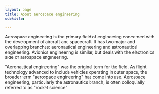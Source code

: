 ```yaml
---
layout: page
title: About aerospace engineering
subtitle: 

---
```


Aerospace engineering is the primary field of engineering concerned with the development of aircraft and spacecraft. It has two major and overlapping branches: aeronautical engineering and astronautical engineering. Avionics engineering is similar, but deals with the electronics side of aerospace engineering.

"Aeronautical engineering" was the original term for the field. As flight technology advanced to include vehicles operating in outer space, the broader term "aerospace engineering" has come into use. Aerospace engineering, particularly the astronautics branch, is often colloquially referred to as "rocket science"

